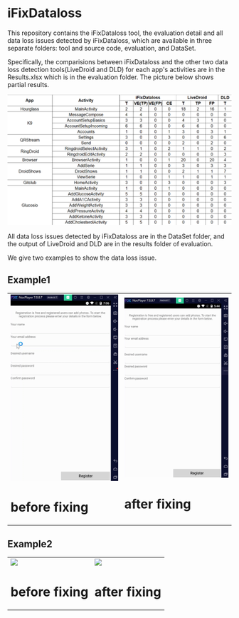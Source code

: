 # iFixDataloss
This repository contains the iFixDataloss tool, the evaluation detail and all data loss issues detected by iFixDataloss, which are available in three separate folders: tool and source code, evaluation, and DataSet.

Specifically, the comparisions between iFixDataloss and the other two data loss detection tools(LiveDroid and DLD) for each app's activities are in the Results.xlsx which is in the evaluation folder. The picture below shows partial results.
<p align="left"><img src="pictures/results.png" /></div>

All data loss issues detected by iFixDataloss are in the DataSet folder, and the output of LiveDroid and DLD are in the results folder of evaluation.

We give two examples to show the data loss issue.

## Example1
<table><tr>
<td>
<div>
<img src="videos/dataloss1.gif" border=0>
<h1>before fixing</h1>
</div>
</td>
<td>
<div>
<img src="videos/fix1.gif" border=0>
<h1>after fixing</h1>
</div>
</td>
</tr></table>

## Example2
<table><tr>
<td>
<div>
<img src="videos/dataloss2.gif" border=0>
<h1>before fixing</h1>
</div>
</td>
<td>
<div>
<img src="videos/fix2.gif" border=0>
<h1>after fixing</h1>
</div>
</td>
</tr></table>